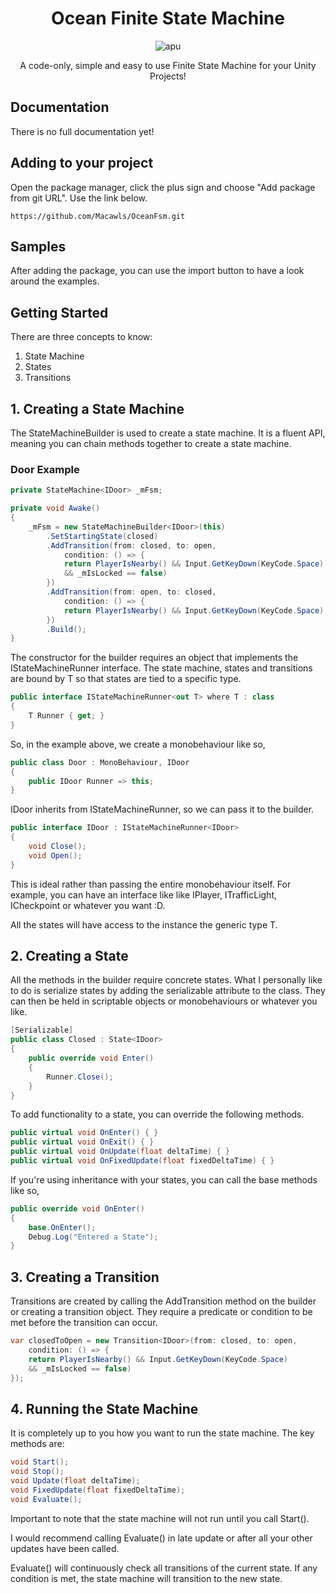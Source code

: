 <h1 align="center"> Ocean Finite State Machine</h1>
<p align="center">
  <img src="https://i.imgur.com/foM5qZO.png" alt="apu" />
</p>
<p align="center">
  A code-only, simple and easy to use Finite State Machine for your Unity Projects!
</p>

## Documentation
There is no full documentation yet! 
## Adding to your project
Open the package manager, click the plus sign and choose "Add package from git URL".
Use the link below.
```
https://github.com/Macawls/OceanFsm.git
```
## Samples
After adding the package, you can use the import button to have a look around the examples.

## Getting Started 
There are three concepts to know:
1. State Machine
2. States
3. Transitions

## 1. Creating a State Machine
The StateMachineBuilder is used to create a state machine. 
It is a fluent API, meaning you can chain methods together to create a state machine.

### Door Example
```csharp
private StateMachine<IDoor> _mFsm;

private void Awake()
{
    _mFsm = new StateMachineBuilder<IDoor>(this)
        .SetStartingState(closed)
        .AddTransition(from: closed, to: open, 
            condition: () => {
            return PlayerIsNearby() && Input.GetKeyDown(KeyCode.Space) 
            && _mIsLocked == false)
        })
        .AddTransition(from: open, to: closed, 
            condition: () => {
            return PlayerIsNearby() && Input.GetKeyDown(KeyCode.Space)
        })
        .Build();
}
```

The constructor for the builder requires an object that implements the IStateMachineRunner interface.
The state machine, states and transitions are bound by T so that states are tied to a specific type.

```csharp
public interface IStateMachineRunner<out T> where T : class
{ 
    T Runner { get; }
}
```

So, in the example above, we create a monobehaviour like so,

```csharp
public class Door : MonoBehaviour, IDoor
{
    public IDoor Runner => this;
}
```
IDoor inherits from IStateMachineRunner, so we can pass it to the builder.
```csharp
public interface IDoor : IStateMachineRunner<IDoor>
{
    void Close();
    void Open();
}
```
This is ideal rather than passing the entire monobehaviour itself. 
For example, you can have an interface like like IPlayer, ITrafficLight, ICheckpoint or whatever you want :D.

All the states will have access to the instance the generic type T.

## 2. Creating a State
All the methods in the builder require concrete states.
What I personally like to do is serialize states by adding the serializable attribute to the class. They can then be held in scriptable objects or monobehaviours or whatever you like.
```csharp
[Serializable]
public class Closed : State<IDoor>
{
    public override void Enter()
    {
        Runner.Close();
    }
}
```

To add functionality to a state, you can override the following methods.
```csharp
public virtual void OnEnter() { }
public virtual void OnExit() { }
public virtual void OnUpdate(float deltaTime) { }
public virtual void OnFixedUpdate(float fixedDeltaTime) { }
```
If you're using inheritance with your states, you can call the base methods like so,
```csharp
public override void OnEnter()
{
    base.OnEnter();
    Debug.Log("Entered a State");
}
```

## 3. Creating a Transition
Transitions are created by calling the AddTransition method on the builder or creating a transition object.
They require a predicate or condition to be met before the transition can occur.
```csharp
var closedToOpen = new Transition<IDoor>(from: closed, to: open, 
    condition: () => {
    return PlayerIsNearby() && Input.GetKeyDown(KeyCode.Space) 
    && _mIsLocked == false)
});
```

## 4. Running the State Machine
It is completely up to you how you want to run the state machine.
The key methods are:

```csharp
void Start();
void Stop();
void Update(float deltaTime);
void FixedUpdate(float fixedDeltaTime);
void Evaluate();
```

Important to note that the state machine will not run until you call Start().

I would recommend calling Evaluate() in late update or after all your other updates have been called.

Evaluate() will continuously check all transitions of the current state.
If any condition is met, the state machine will transition to the new state.



